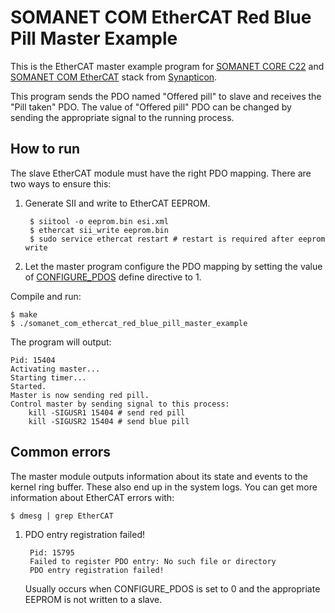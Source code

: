 SOMANET COM EtherCAT Red Blue Pill Master Example
=================================================

This is the EtherCAT master example program for [SOMANET CORE C22](https://doc.synapticon.com/hardware/core-c22/revision-a5/index.html) and [SOMANET COM EtherCAT](https://doc.synapticon.com/hardware/com-ethercat/revision-a4/index.html) stack from [Synapticon](https://www.synapticon.com/).

This program sends the PDO named "Offered pill" to slave and receives the "Pill taken" PDO. The value of "Offered pill" PDO can be changed by sending the appropriate signal to the running process.

How to run
----------

The slave EtherCAT module must have the right PDO mapping. There are two ways to ensure this:

1. Generate SII and write to EtherCAT EEPROM.

        $ siitool -o eeprom.bin esi.xml
        $ ethercat sii_write eeprom.bin
        $ sudo service ethercat restart # restart is required after eeprom write

2. Let the master program configure the PDO mapping by setting the value of [CONFIGURE_PDOS](https://github.com/markosankovic/somanet-com-ethercat-red-blue-pill-master-example/blob/master/somanet_com_ethercat_red_blue_pill_master_example.c#L16) define directive to 1.

Compile and run:

    $ make
    $ ./somanet_com_ethercat_red_blue_pill_master_example

The program will output:

    Pid: 15404
    Activating master...
    Starting timer...
    Started.
    Master is now sending red pill.
    Control master by sending signal to this process:
        kill -SIGUSR1 15404 # send red pill
        kill -SIGUSR2 15404 # send blue pill

Common errors
-------------

The master module outputs information about its state and events to the kernel ring buffer. These also end up in the system logs. You can get more information about EtherCAT errors with:

    $ dmesg | grep EtherCAT

1. PDO entry registration failed!

        Pid: 15795
        Failed to register PDO entry: No such file or directory
        PDO entry registration failed!

    Usually occurs when CONFIGURE_PDOS is set to 0 and the appropriate EEPROM is not written to a slave.

